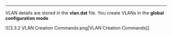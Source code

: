 
---
VLAN details are stored in the **vlan.dat** file.
You create VLANs in the **global configuration mode**

![[3.3.2 VLAN Creation Commands.png|VLAN Creation Commands]]